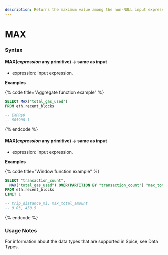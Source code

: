 ```yaml
---
description: Returns the maximum value among the non-NULL input expressions.
---
```


# MAX

### Syntax <a href="#syntax" id="syntax"></a>

#### MAX(_expression_ any primitive) → same as input <a href="#maxexpression-any-primitive--same-as-input" id="maxexpression-any-primitive--same-as-input"></a>

* expression: Input expression.

**Examples**

{% code title="Aggregate function example" %}
```sql
SELECT MAX("total_gas_used") 
FROM eth.recent_blocks

-- EXPR$0
-- 685908.1
```
{% endcode %}

#### MAX(_expression_ any primitive) → same as input <a href="#maxexpression-any-primitive--same-as-input-1" id="maxexpression-any-primitive--same-as-input-1"></a>

* expression: Input expression.

**Examples**

{% code title="Window function example" %}
```sql
SELECT "transaction_count", 
  MAX("total_gas_used") OVER(PARTITION BY "transaction_count") "max_total_gas_used"
FROM eth.recent_blocks
LIMIT 1

-- trip_distance_mi, max_total_amount
-- 0.03, 450.5
```
{% endcode %}

### Usage Notes <a href="#usage-notes" id="usage-notes"></a>

For information about the data types that are supported in Spice, see Data Types.
